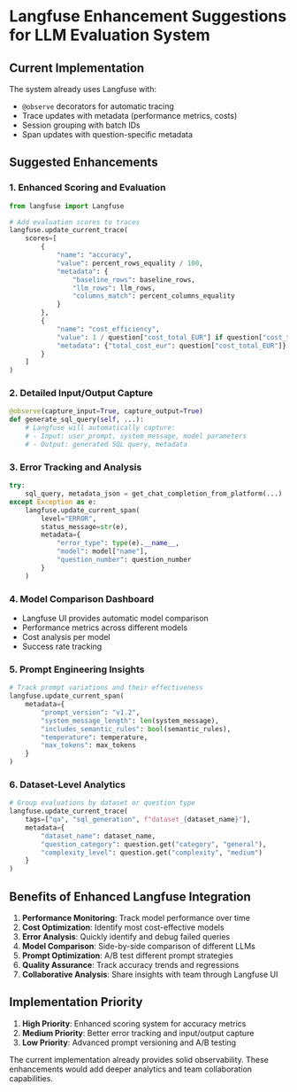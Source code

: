 # Langfuse Enhancement Suggestions for LLM Evaluation System

## Current Implementation
The system already uses Langfuse with:
- `@observe` decorators for automatic tracing
- Trace updates with metadata (performance metrics, costs)
- Session grouping with batch IDs
- Span updates with question-specific metadata

## Suggested Enhancements

### 1. Enhanced Scoring and Evaluation
```python
from langfuse import Langfuse

# Add evaluation scores to traces
langfuse.update_current_trace(
    scores=[
        {
            "name": "accuracy",
            "value": percent_rows_equality / 100,
            "metadata": {
                "baseline_rows": baseline_rows,
                "llm_rows": llm_rows,
                "columns_match": percent_columns_equality
            }
        },
        {
            "name": "cost_efficiency", 
            "value": 1 / question["cost_total_EUR"] if question["cost_total_EUR"] > 0 else 0,
            "metadata": {"total_cost_eur": question["cost_total_EUR"]}
        }
    ]
)
```

### 2. Detailed Input/Output Capture
```python
@observe(capture_input=True, capture_output=True)
def generate_sql_query(self, ...):
    # Langfuse will automatically capture:
    # - Input: user_prompt, system_message, model parameters
    # - Output: generated SQL query, metadata
```

### 3. Error Tracking and Analysis
```python
try:
    sql_query, metadata_json = get_chat_completion_from_platform(...)
except Exception as e:
    langfuse.update_current_span(
        level="ERROR",
        status_message=str(e),
        metadata={
            "error_type": type(e).__name__,
            "model": model["name"],
            "question_number": question_number
        }
    )
```

### 4. Model Comparison Dashboard
- Langfuse UI provides automatic model comparison
- Performance metrics across different models
- Cost analysis per model
- Success rate tracking

### 5. Prompt Engineering Insights
```python
# Track prompt variations and their effectiveness
langfuse.update_current_span(
    metadata={
        "prompt_version": "v1.2",
        "system_message_length": len(system_message),
        "includes_semantic_rules": bool(semantic_rules),
        "temperature": temperature,
        "max_tokens": max_tokens
    }
)
```

### 6. Dataset-Level Analytics
```python
# Group evaluations by dataset or question type
langfuse.update_current_trace(
    tags=["qa", "sql_generation", f"dataset_{dataset_name}"],
    metadata={
        "dataset_name": dataset_name,
        "question_category": question.get("category", "general"),
        "complexity_level": question.get("complexity", "medium")
    }
)
```

## Benefits of Enhanced Langfuse Integration

1. **Performance Monitoring**: Track model performance over time
2. **Cost Optimization**: Identify most cost-effective models
3. **Error Analysis**: Quickly identify and debug failed queries
4. **Model Comparison**: Side-by-side comparison of different LLMs
5. **Prompt Optimization**: A/B test different prompt strategies
6. **Quality Assurance**: Track accuracy trends and regressions
7. **Collaborative Analysis**: Share insights with team through Langfuse UI

## Implementation Priority

1. **High Priority**: Enhanced scoring system for accuracy metrics
2. **Medium Priority**: Better error tracking and input/output capture
3. **Low Priority**: Advanced prompt versioning and A/B testing

The current implementation already provides solid observability. These enhancements would add deeper analytics and team collaboration capabilities.
